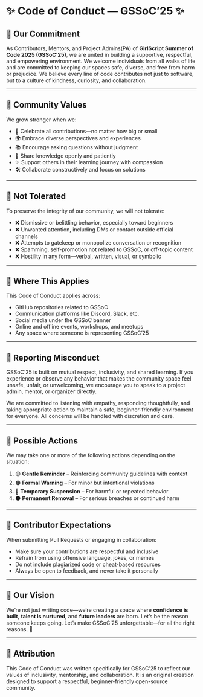 
# ✨ Code of Conduct — GSSoC’25 ✨

## 🌟 Our Commitment

As Contributors, Mentors, and Project Admins(PA) of **GirlScript Summer of Code 2025 (GSSoC’25)**, we are united in building a supportive, respectful, and empowering environment. We welcome individuals from all walks of life and are committed to keeping our spaces safe, diverse, and free from harm or prejudice.
We believe every line of code contributes not just to software, but to a culture of kindness, curiosity, and collaboration.

---

## 🤝 Community Values

We grow stronger when we:
- 🎉 Celebrate all contributions—no matter how big or small  
- 🌍 Embrace diverse perspectives and experiences  
- 📚 Encourage asking questions without judgment  
- 🧠 Share knowledge openly and patiently  
- ✨ Support others in their learning journey with compassion  
- 🛠️ Collaborate constructively and focus on solutions  

---

## 🚫 Not Tolerated

To preserve the integrity of our community, we will not tolerate:
- ❌ Dismissive or belittling behavior, especially toward beginners  
- ❌ Unwanted attention, including DMs or contact outside official channels  
- ❌ Attempts to gatekeep or monopolize conversation or recognition  
- ❌ Spamming, self-promotion not related to GSSoC, or off-topic content  
- ❌ Hostility in any form—verbal, written, visual, or symbolic  

---

## 🧭 Where This Applies

This Code of Conduct applies across:
- GitHub repositories related to GSSoC  
- Communication platforms like Discord, Slack, etc.  
- Social media under the GSSoC banner  
- Online and offline events, workshops, and meetups  
- Any space where someone is representing GSSoC’25  

---
## 🛑 Reporting Misconduct

GSSoC’25 is built on mutual respect, inclusivity, and shared learning. If you experience or observe any behavior that makes the community space feel unsafe, unfair, or unwelcoming, we encourage you to speak to a project admin, mentor, or organizer directly.

We are committed to listening with empathy, responding thoughtfully, and taking appropriate action to maintain a safe, beginner-friendly environment for everyone. All concerns will be handled with discretion and care.

---

## 🧩 Possible Actions

We may take one or more of the following actions depending on the situation:
1. 🟡 **Gentle Reminder** – Reinforcing community guidelines with context  
2. 🟠 **Formal Warning** – For minor but intentional violations  
3. 🔴 **Temporary Suspension** – For harmful or repeated behavior  
4. ⚫ **Permanent Removal** – For serious breaches or continued harm

---

## 🎯 Contributor Expectations

When submitting Pull Requests or engaging in collaboration:
- Make sure your contributions are respectful and inclusive  
- Refrain from using offensive language, jokes, or memes  
- Do not include plagiarized code or cheat-based resources  
- Always be open to feedback, and never take it personally  

---

## 🌸 Our Vision

We’re not just writing code—we’re creating a space where **confidence is built**, **talent is nurtured**, and **future leaders** are born.
Let’s be the reason someone keeps going. Let’s make GSSoC’25 unforgettable—for all the right reasons. 💖

---

## 📜 Attribution
This Code of Conduct was written specifically for GSSoC’25 to reflect our values of inclusivity, mentorship, and collaboration. It is an original creation designed to support a respectful, beginner-friendly open-source community.